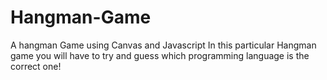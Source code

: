 # Hangman-Game
A hangman Game using Canvas and Javascript
In this particular Hangman game you will have to try and guess which programming language is the correct one! 
